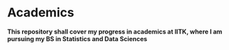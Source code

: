 # Academics
**This repository shall cover my progress in academics at IITK, where I am pursuing my BS in Statistics and Data Sciences**
